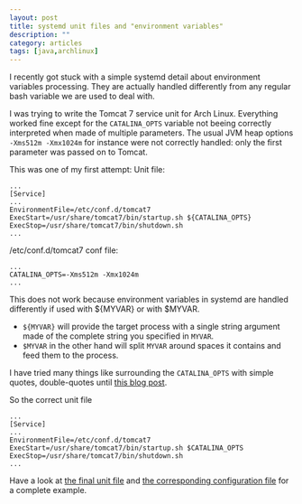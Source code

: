 ```yaml
---
layout: post
title: systemd unit files and "environment variables"
description: ""
category: articles
tags: [java,archlinux]
---
```


I recently got stuck with a simple systemd detail about environment variables processing. They are actually handled differently from any regular bash variable we are used to deal with.

I was trying to write the Tomcat 7 service unit for Arch Linux. Everything worked fine except for the `CATALINA_OPTS` variable not beeing correctly interpreted when made of multiple parameters. The usual JVM heap options `-Xms512m -Xmx1024m` for instance were not correctly handled: only the first parameter was passed on to Tomcat.

This was one of my first attempt: Unit file:

~~~~ {.brush: .php}
...
[Service]
...
EnvironmentFile=/etc/conf.d/tomcat7
ExecStart=/usr/share/tomcat7/bin/startup.sh ${CATALINA_OPTS}
ExecStop=/usr/share/tomcat7/bin/shutdown.sh
...
~~~~

/etc/conf.d/tomcat7 conf file:

~~~~ {.brush: .php}
...
CATALINA_OPTS=-Xms512m -Xmx1024m
...
~~~~

This does not work because environment variables in systemd are handled differently if used with \${MYVAR} or with \$MYVAR.

-   `${MYVAR}` will provide the target process with a single string argument made of the complete string you specified in `MYVAR`.
-   `$MYVAR` in the other hand will split `MYVAR` around spaces it contains and feed them to the process.

I have tried many things like surrounding the `CATALINA_OPTS` with simple quotes, double-quotes until [this blog post](http://patrakov.blogspot.fr/2011/01/writing-systemd-service-files.html%20gave%20me%20the%20solution).

So the correct unit file

~~~~ {.brush: .php}
...
[Service]
...
EnvironmentFile=/etc/conf.d/tomcat7
ExecStart=/usr/share/tomcat7/bin/startup.sh $CATALINA_OPTS
ExecStop=/usr/share/tomcat7/bin/shutdown.sh
...
~~~~

Have a look at [the final unit file](https://projects.archlinux.org/svntogit/packages.git/tree/trunk/systemd.tomcat7.service?h=packages/tomcat7) and [the corresponding configuration file](https://projects.archlinux.org/svntogit/packages.git/tree/trunk/tomcat7.conf.d?h=packages/tomcat7) for a complete example.

